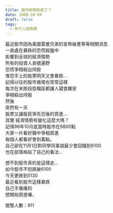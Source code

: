 ```yaml
---
title: 股市即將到底了？
date: 2008-10-09
draft: false
tags:
  - 外行人談股票
---
```

最近股市因為美國雷曼兄弟的宣佈破產等等相關消息  
一直處在暴跌的恐慌殺盤中  
影響到全球的經濟情勢  
所有的投資人哀號遍野  
恐慌爭相殺出持股  
惟恐手上的股票明天又會暴跌…  
記得以往的股市循環也常常這樣  
每次在末跌段低檔區都讓人寢食難安  
爭相殺出持股  
然後  
突然有一天  
股票又讓股民爭先恐後的買進…  
其實 經濟情勢有變化這麼大嗎？  
記得96年10月底當時股市在9800點  
大家一片看好聲中爭相買進  
每個人都看好會到萬點。  
自己卻在11月1日對同學同事說最少會回檔到6100  
也在部落格貼了自己的看法…  

想不到股市真的是這樣走…  
如今股市不但跌破6100  
今天更跌到5130  
最近看到股市這樣暴跌  
自己手癢癢的  
想開始買進囉，  


閱覽人數：911